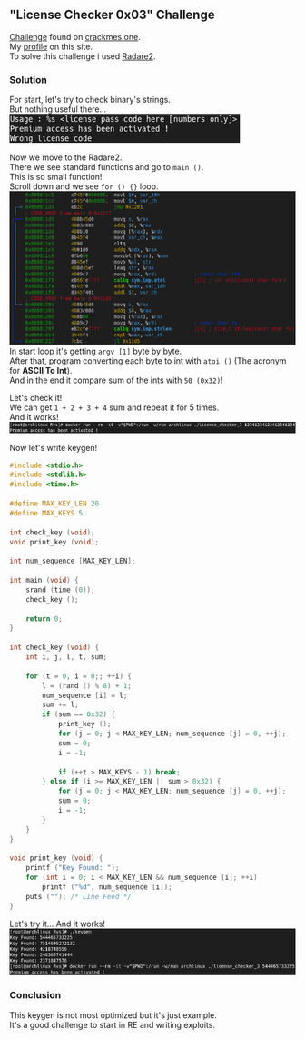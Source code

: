 ## "License Checker 0x03" Challenge
[Challenge](https://crackmes.one/crackme/62072dd633c5d46c8bcbfd9b) found on [crackmes.one](https://crackmes.one).  
My [profile](https://crackmes.one/user/_Magenta_) on this site.  
To solve this challenge i used [Radare2](https://github.com/radareorg/radare2).

### Solution
For start, let's try to check binary's strings.  
But nothing useful there...  
![](screenshots/strings.png)  
  
Now we move to the Radare2.  
There we see standard functions and go to `main ()`.  
This is so small function!  
Scroll down and we see `for () {}` loop.  
![](screenshots/keycheck.png)  
In start loop it's getting `argv [1]` byte by byte.  
After that, program converting each byte to int with `atoi ()` (The acronym for **ASCII To Int**).  
And in the end it compare sum of the ints with `50 (0x32)`!  
  
Let's check it!  
We can get `1 + 2 + 3 + 4` sum and repeat it for 5 times.  
And it works!  
![](screenshots/bypasscheck.png)  
  
Now let's write keygen!
```c
#include <stdio.h>
#include <stdlib.h>
#include <time.h>

#define MAX_KEY_LEN 20
#define MAX_KEYS 5

int check_key (void);
void print_key (void);

int num_sequence [MAX_KEY_LEN];

int main (void) {
    srand (time (0));
    check_key ();

    return 0;
}

int check_key (void) {
    int i, j, l, t, sum;

    for (t = 0, i = 0;; ++i) {
        l = (rand () % 8) + 1;
        num_sequence [i] = l;
        sum += l;
        if (sum == 0x32) {
            print_key ();
            for (j = 0; j < MAX_KEY_LEN; num_sequence [j] = 0, ++j);
            sum = 0;
            i = -1;

            if (++t > MAX_KEYS - 1) break;
        } else if (i >= MAX_KEY_LEN || sum > 0x32) {
            for (j = 0; j < MAX_KEY_LEN; num_sequence [j] = 0, ++j);
            sum = 0;
            i = -1;
        }
    }
}

void print_key (void) {
    printf ("Key Found: ");
    for (int i = 0; i < MAX_KEY_LEN && num_sequence [i]; ++i)
        printf ("%d", num_sequence [i]);
    puts (""); /* Line Feed */
}
```  
  
Let's try it... And it works!  
![](screenshots/keygen.png)

### Conclusion
This keygen is not most optimized but it's just example.  
It's a good challenge to start in RE and writing exploits.
